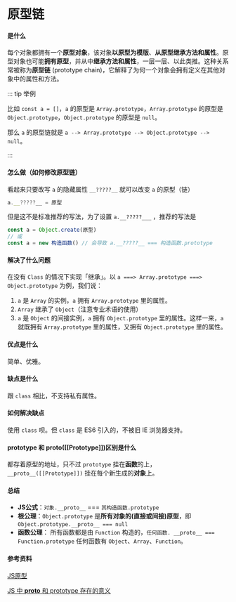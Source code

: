 # 原型链

#### 是什么

每个对象都拥有一个**原型对象**，该对象**以原型为模版**、**从原型继承方法和属性**。原型对象也可能**拥有原型**，并从中**继承方法和属性**，一层一层、以此类推。这种关系常被称为**原型链** (prototype chain)，它解释了为何一个对象会拥有定义在其他对象中的属性和方法。

::: tip 举例

比如 `const a = []`，`a` 的原型是 `Array.prototype`，`Array.prototype` 的原型是 `Object.prototype`，`Object.prototype` 的原型是 `null`。

那么 `a` 的原型链就是 `a --> Array.prototype --> Object.prototype --> null`。 

:::

#### 怎么做（如何修改原型链）

看起来只要改写 `a` 的隐藏属性 `__?????__` 就可以改变 `a` 的原型（链）

```js 
a.__?????__ = 原型
```
但是这不是标准推荐的写法，为了设置 `a.__?????___` ，推荐的写法是

```js
const a = Object.create(原型)
// 或
const a = new 构造函数() // 会导致 a.__?????__ === 构造函数.prototype
```

#### 解决了什么问题

在没有 `Class` 的情况下实现「继承」。以 `a ===> Array.prototype ===> Object.prototype` 为例，我们说：
1. `a` 是 `Array` 的实例，`a` 拥有 `Array.prototype` 里的属性。
2. `Array` 继承了 `Object`（注意专业术语的使用）
3. `a` 是 `Object` 的间接实例，`a` 拥有 `Object.prototype` 里的属性。这样一来，`a` 就既拥有 `Array.prototype` 里的属性，又拥有 `Object.prototype` 里的属性。

#### 优点是什么

简单、优雅。

#### 缺点是什么

跟 `class` 相比，不支持私有属性。

#### 如何解决缺点

使用 `class` 呗。但 `class` 是 ES6 引入的，不被旧 IE 浏览器支持。


#### prototype 和 __proto__([[Prototype]])区别是什么

都存着原型的地址，只不过 `prototype` 挂在**函数**的上，`__proto__([[Prototype]])` 挂在每个新生成的**对象**上。

#### 总结

* **JS公式**：`对象.__proto__` === `其构造函数.prototype`
* **根公理**：`Object.prototype` 是**所有对象的(直接或间接)原型**，即 `Object.prototype.__proto__ === null`
* **函数公理**： 所有函数都是由 `Function` 构造的，`任何函数. __proto__ === Function.prototype` 任何函数有 `Object`、`Array`、`Function`。

#### 参考资料

[JS原型](/repository/StudyNotes/JS/JS原型.md)

[JS 中 __proto__ 和 prototype 存在的意义](https://www.zhihu.com/question/56770432/answer/315342130)
